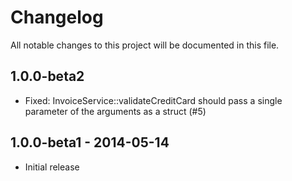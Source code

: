# Changelog

All notable changes to this project will be documented in this file.

## 1.0.0-beta2

- Fixed: InvoiceService::validateCreditCard should pass a single parameter of the arguments as a struct (#5)

## 1.0.0-beta1 - 2014-05-14

- Initial release
